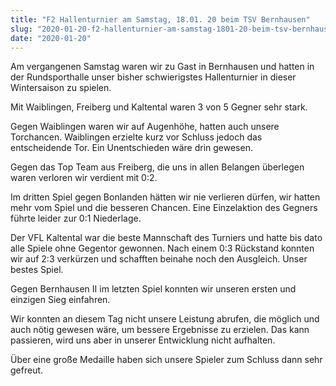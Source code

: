 ```yaml
---
title: "F2 Hallenturnier am Samstag, 18.01. 20 beim TSV Bernhausen"
slug: "2020-01-20-f2-hallenturnier-am-samstag-1801-20-beim-tsv-bernhausen"
date: "2020-01-20"
---
```

Am vergangenen Samstag waren wir zu Gast in Bernhausen und hatten in der Rundsporthalle unser bisher schwierigstes Hallenturnier in dieser Wintersaison zu spielen.


Mit Waiblingen, Freiberg und Kaltental waren 3 von 5 Gegner sehr stark.


Gegen Waiblingen waren wir auf Augenhöhe, hatten auch unsere Torchancen. Waiblingen erzielte kurz vor Schluss jedoch das entscheidende Tor. Ein Unentschieden wäre drin gewesen.


Gegen das Top Team aus Freiberg, die uns in allen Belangen überlegen waren verloren wir verdient mit 0:2.


Im dritten Spiel gegen Bonlanden hätten wir nie verlieren dürfen, wir hatten mehr vom Spiel und die besseren Chancen. Eine Einzelaktion des Gegners führte leider zur 0:1 Niederlage.


Der VFL Kaltental war die beste Mannschaft des Turniers und hatte bis dato alle Spiele ohne Gegentor gewonnen. Nach einem 0:3 Rückstand konnten wir auf 2:3 verkürzen und schafften beinahe noch den Ausgleich. Unser bestes Spiel.


Gegen Bernhausen II im letzten Spiel konnten wir unseren ersten und einzigen Sieg einfahren.


Wir konnten an diesem Tag nicht unsere Leistung abrufen, die möglich und auch nötig gewesen wäre, um bessere Ergebnisse zu erzielen. Das kann passieren, wird uns aber in unserer Entwicklung nicht aufhalten.


Über eine große Medaille haben sich unsere Spieler zum Schluss dann sehr gefreut.
